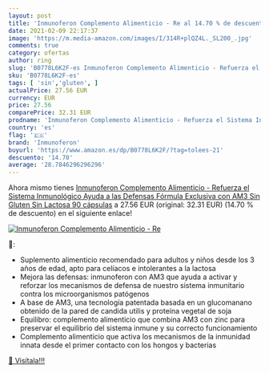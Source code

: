 ```yaml
---
layout: post
title: 'Inmunoferon Complemento Alimenticio - Re al 14.70 % de descuento'
date: 2021-02-09 22:17:37
image: 'https://m.media-amazon.com/images/I/314R+plQZ4L._SL200_.jpg'
comments: true
category: ofertas
author: ring
slug: 'B0778L6K2F-es Inmunoferon Complemento Alimenticio - Refuerza el Sistema...'
sku: 'B0778L6K2F-es'
tags: [ 'sin','gluten', ]
actualPrice: 27.56 EUR
currency: EUR
price: 27.56
comparePrice: 32.31 EUR
prodname: 'Inmunoferon Complemento Alimenticio - Refuerza el Sistema Inmunológico  Ayuda a las Defensas  Fórmula Exclusiva con AM3  Sin Gluten  Sin Lactosa  90 cápsulas'
country: 'es'
flag: '🇪🇸'
brand: 'Inmunoferon'
buyurl: 'https://www.amazon.es/dp/B0778L6K2F/?tag=tolees-21'
descuento: '14.70'
average: '28.7846296296296'
---
```


Ahora mismo tienes [Inmunoferon Complemento Alimenticio - Refuerza el Sistema Inmunológico  Ayuda a las Defensas  Fórmula Exclusiva con AM3  Sin Gluten  Sin Lactosa  90 cápsulas](https://www.amazon.es/dp/B0778L6K2F/?tag=tolees-21) a 27.56 EUR (original: 32.31 EUR) (14.70 %  de descuento) en el siguiente enlace!

[![Inmunoferon Complemento Alimenticio - Re](https://m.media-amazon.com/images/I/314R+plQZ4L._SL200_.jpg)](https://www.amazon.es/dp/B0778L6K2F/?tag=tolees-21)

🔎:

- Suplemento alimenticio recomendado para adultos y niños desde los 3 años de edad, apto para celíacos e intolerantes a la lactosa
- Mejora las defensas: inmunoferon con AM3 que ayuda a activar y reforzar los mecanismos de defensa de nuestro sistema inmunitario contra los microorganismos patógenos
- A base de AM3, una tecnología patentada basada en un glucomanano obtenido de la pared de candida utilis y proteína vegetal de soja
- Equilibro: complemento alimenticio que combina AM3 con zinc para preservar el equilibrio del sistema inmune y su correcto funcionamiento
- Complemento alimenticio que activa los mecanismos de la inmunidad innata desde el primer contacto con los hongos y bacterias

[🛒 Visítala!!!](https://www.amazon.es/dp/B0778L6K2F/?tag=tolees-21)
